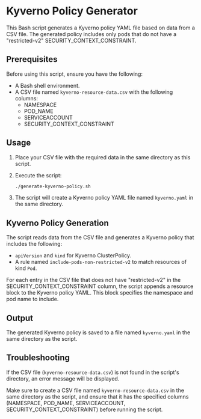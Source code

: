 # Kyverno Policy Generator

This Bash script generates a Kyverno policy YAML file based on data from a CSV file. The generated policy includes only pods that do not have a "restricted-v2" SECURITY_CONTEXT_CONSTRAINT.

## Prerequisites

Before using this script, ensure you have the following:

- A Bash shell environment.
- A CSV file named `kyverno-resource-data.csv` with the following columns:
  - NAMESPACE
  - POD_NAME
  - SERVICEACCOUNT
  - SECURITY_CONTEXT_CONSTRAINT

## Usage

1. Place your CSV file with the required data in the same directory as this script.

2. Execute the script:

   ```bash
   ./generate-kyverno-policy.sh
   ```

3. The script will create a Kyverno policy YAML file named `kyverno.yaml` in the same directory.

## Kyverno Policy Generation

The script reads data from the CSV file and generates a Kyverno policy that includes the following:

- `apiVersion` and `kind` for Kyverno ClusterPolicy.
- A rule named `include-pods-non-restricted-v2` to match resources of kind `Pod`.

For each entry in the CSV file that does not have "restricted-v2" in the SECURITY_CONTEXT_CONSTRAINT column, the script appends a resource block to the Kyverno policy YAML. This block specifies the namespace and pod name to include.

## Output

The generated Kyverno policy is saved to a file named `kyverno.yaml` in the same directory as the script.

## Troubleshooting

If the CSV file (`kyverno-resource-data.csv`) is not found in the script's directory, an error message will be displayed.

Make sure to create a CSV file named `kyverno-resource-data.csv` in the same directory as the script, and ensure that it has the specified columns (NAMESPACE, POD_NAME, SERVICEACCOUNT, SECURITY_CONTEXT_CONSTRAINT) before running the script.